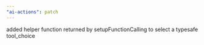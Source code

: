 ```yaml
---
"ai-actions": patch
---
```


added helper function returned by setupFunctionCalling to select a typesafe tool_choice
